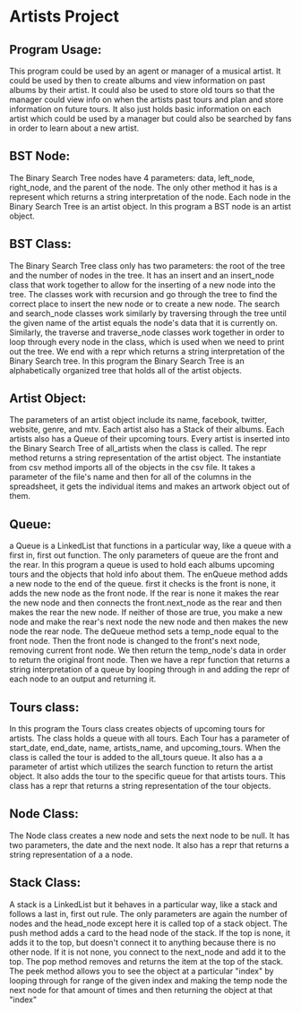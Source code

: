 # Artists Project
## Program Usage:
This program could be used by an agent or manager of a musical artist. It could be used by then to create albums and view
information on past albums by their artist. It could also be used to store old tours so that the manager could view info
on when the artists past tours and plan and store information on future tours. It also just holds basic information on each
artist which could be used by a manager but could also be searched by fans in order to learn about a new artist.

## BST Node:
The Binary Search Tree nodes have 4 parameters: data, left_node, right_node, and the parent of the node. The only other 
method it has is a represent which returns a string interpretation of the node. Each node in the Binary Search Tree is an
artist object. In this program a BST node is an artist object.

## BST Class:
The Binary Search Tree class only has two parameters: the root of the tree and the number of nodes in the tree. It has an 
insert and an insert_node class that work together to allow for the inserting of a new node into the tree. The classes work
with recursion and go through the tree to find the correct place to insert the new node or to create a new node. The search
and search_node classes work similarly by traversing through the tree until the given name of the artist equals the node's
data that it is currently on. Similarly, the traverse and traverse_node classes work together in order to loop through 
every node in the class, which is used when we need to print out the tree. We end with a repr which returns a string 
interpretation of the Binary Search tree. In this program the Binary Search Tree is an alphabetically organized tree that
holds all of the artist objects.

## Artist Object:
The parameters of an artist object include its name, facebook, twitter, website, genre, and mtv. Each artist also has a 
Stack of their albums. Each artists also has a Queue of their upcoming tours. Every artist is inserted into the Binary
Search Tree of all_artists when the class is called. The repr method returns a string representation of the artist object.
The instantiate from csv method imports all of the objects in the csv file. It takes a parameter of the file's name and 
then for all of the columns in the spreadsheet, it gets the individual items and makes an artwork object out of them.

## Queue:
a Queue is a LinkedList that functions in a particular way, like a queue with a first in, first out function. The only
parameters of queue are the front and the rear. In this program a queue is used to hold each albums upcoming tours and the
objects that hold info about them. The enQueue method adds a new node to the end of the queue. first it checks
is the front is none, it adds the new node as the front node. If the rear is none it makes the rear the new node and then
connects the front.next_node as the rear and then makes the rear the new node. If neither of those are true, you make a new
node and make the rear's next node the new node and then makes the new node the rear node. The deQueue method sets a 
temp_node equal to the front node. Then the front node is changed to the front's next node, removing current front node. 
We then return the temp_node's data in order to return the original front node. Then we have a repr function that returns a
string interpretation of a queue by looping through in and adding the repr of each node to an output and returning it.

## Tours class:
In this program the Tours class creates objects of upcoming tours for artists. The class holds a queue with all tours. Each
Tour has a parameter of start_date, end_date, name, artists_name, and upcoming_tours. When the class is called the tour
is added to the all_tours queue. It also has a a parameter of artist which utilizes the search function to return the 
artist object. It also adds the tour to the specific queue for that artists tours. This class has a repr that returns a 
string representation of the tour objects.

## Node Class:
The Node class creates a new node and sets the next node to be null. It has two parameters, the date and the next node. It 
also has a repr that returns a string representation of a a node.

## Stack Class:
A stack is a LinkedList but it behaves in a particular way, like a stack and follows a last in, first out rule. The only 
parameters are again the number of nodes and the head_node except here it is called top of a stack object. The push method 
adds a card to the head node of the stack. If the top is none, it adds it to the top, but doesn't connect it
to anything because there is no other node. If it is not none, you connect to the next_node and add it to the top. The pop
method removes and returns the item at the top of the stack. The peek method allows you to see the object at a particular 
"index" by looping through for range of the given index and making the temp node the next node for that amount of times 
and then returning the object at that "index"
